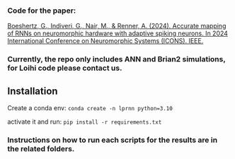 ### Code for the paper:
[Boeshertz, G., Indiveri, G., Nair, M., & Renner, A. (2024). Accurate mapping of RNNs on neuromorphic hardware with adaptive spiking neurons. In 2024 International Conference on Neuromorphic Systems (ICONS). IEEE.
](https://ieeexplore.ieee.org/abstract/document/10766521)


### Currently, the repo only includes ANN and Brian2 simulations, for Loihi code please contact us. 

## Installation

Create a conda env: ```conda create -n lprnn python=3.10 ```

activate it and run: ``` pip install -r requirements.txt ```

### Instructions on how to run each scripts for the results are in the related folders.
